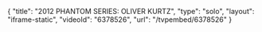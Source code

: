 {
    "title": "2012 PHANTOM SERIES: OLIVER KURTZ",
    "type": "solo",
    "layout": "iframe-static",
    "videoId": "6378526",
    "url": "\/tvpembed\/6378526"
}